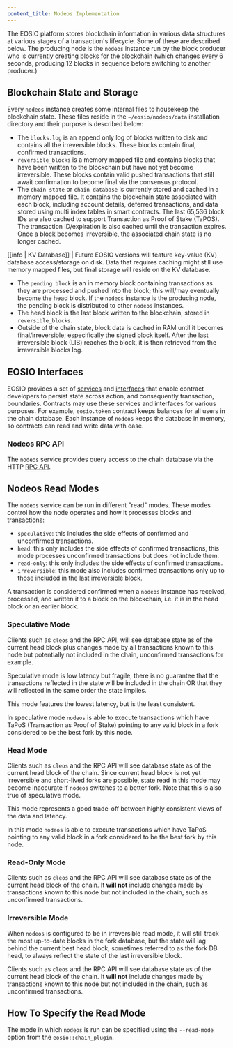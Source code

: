 ```yaml
---
content_title: Nodeos Implementation
---
```


The EOSIO platform stores blockchain information in various data structures at various stages of a transaction's lifecycle. Some of these are described below. The producing node is the `nodeos` instance run by the block producer who is currently creating blocks for the blockchain (which changes every 6 seconds, producing 12 blocks in sequence before switching to another producer.)

## Blockchain State and Storage

Every `nodeos` instance creates some internal files to housekeep the blockchain state. These files reside in the `~/eosio/nodeos/data` installation directory and their purpose is described below:

* The `blocks.log` is an append only log of blocks written to disk and contains all the irreversible blocks. These blocks contain final, confirmed transactions.
* `reversible_blocks` is a memory mapped file and contains blocks that have been written to the blockchain but have not yet become irreversible. These blocks contain valid pushed transactions that still await confirmation to become final via the consensus protocol.
* The `chain state` or `chain database` is currently stored and cached in a memory mapped file. It contains the blockchain state associated with each block, including account details, deferred transactions, and data stored using multi index tables in smart contracts. The last 65,536 block IDs are also cached to support Transaction as Proof of Stake (TaPOS). The transaction ID/expiration is also cached until the transaction expires. Once a block becomes irreversible, the associated chain state is no longer cached.

[[info | KV Database]]
| Future EOSIO versions will feature key-value (KV) database access/storage on disk. Data that requires caching might still use memory mapped files, but final storage will reside on the KV database.

* The `pending block` is an in memory block containing transactions as they are processed and pushed into the block; this will/may eventually become the head block. If the `nodeos` instance is the producing node, the pending block is distributed to other `nodeos` instances.
* The head block is the last block written to the blockchain, stored in `reversible_blocks`.
* Outside of the chain state, block data is cached in RAM until it becomes final/irreversible; especifically the signed block itself. After the last irreversible block (LIB) reaches the block, it is then retrieved from the irreversible blocks log.

## EOSIO Interfaces

EOSIO provides a set of [services](../../) and [interfaces](https://developers.eos.io/manuals/eosio.cdt/latest/files) that enable contract developers to persist state across action, and consequently transaction, boundaries. Contracts may use these services and interfaces for various purposes. For example, `eosio.token` contract keeps balances for all users in the chain database. Each instance of `nodeos` keeps the database in memory, so contracts can read and write data with ease.

### Nodeos RPC API

The `nodeos` service provides query access to the chain database via the HTTP [RPC API](../05_rpc_apis/index.md).

## Nodeos Read Modes

The `nodeos` service can be run in different "read" modes. These modes control how the node operates and how it processes blocks and transactions:

- `speculative`: this includes the side effects of confirmed and unconfirmed transactions.
- `head`: this only includes the side effects of confirmed transactions, this mode processes unconfirmed transactions but does not include them.
- `read-only`: this only includes the side effects of confirmed transactions.
- `irreversible`: this mode also includes confirmed transactions only up to those included in the last irreversible block.

A transaction is considered confirmed when a `nodeos` instance has received, processed, and written it to a block on the blockchain, i.e. it is in the head block or an earlier block.

### Speculative Mode

Clients such as `cleos` and the RPC API, will see database state as of the current head block plus changes made by all transactions known to this node but potentially not included in the chain, unconfirmed transactions for example.

Speculative mode is low latency but fragile, there is no guarantee that the transactions reflected in the state will be included in the chain OR that they will reflected in the same order the state implies.  

This mode features the lowest latency, but is the least consistent. 

In speculative mode `nodeos` is able to execute transactions which have TaPoS (Transaction as Proof of Stake) pointing to any valid block in a fork considered to be the best fork by this node.

### Head Mode

Clients such as `cleos` and the RPC API will see database state as of the current head block of the chain.  Since current head block is not yet irreversible and short-lived forks are possible, state read in this mode may become inaccurate  if `nodeos` switches to a better fork.  Note that this is also true of speculative mode.  

This mode represents a good trade-off between highly consistent views of the data and latency.

In this mode `nodeos` is able to execute transactions which have TaPoS pointing to any valid block in a fork considered to be the best fork by this node.

### Read-Only Mode

Clients such as `cleos` and the RPC API will see database state as of the current head block of the chain. It **will not** include changes made by transactions known to this node but not included in the chain, such as unconfirmed transactions.

### Irreversible Mode

When `nodeos` is configured to be in irreversible read mode, it will still track the most up-to-date blocks in the fork database, but the state will lag behind the current best head block, sometimes referred to as the fork DB head, to always reflect the state of the last irreversible block. 

Clients such as `cleos` and the RPC API will see database state as of the current head block of the chain. It **will not** include changes made by transactions known to this node but not included in the chain, such as unconfirmed transactions.

## How To Specify the Read Mode

The mode in which `nodeos` is run can be specified using the `--read-mode` option from the `eosio::chain_plugin`.
